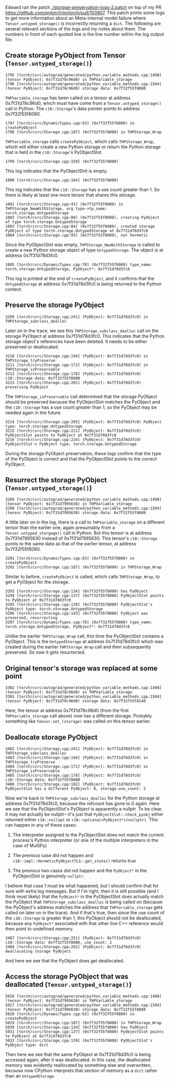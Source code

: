 Edward ran the patch
[./storage-preservation-logs-2.patch](./storage-preservation-logs-2.patch) on
top of my PR https://github.com/pytorch/pytorch/pull/103907. This patch prints
some logs to get more information about an Meta-internal model failure where
`Tensor.untyped_storage()` is incorrectly returning a `dict`. The following are
several relevant sections of the logs and my notes about them. The numbers in
front of each quoted line is the line number within the log output file.

## Create storage PyObject from Tensor (`Tensor.untyped_storage()`)

```
1795 [torch/csrc/autograd/generated/python_variable_methods.cpp:1498] (tensor PyObject: 0x7f31d78c96d0) in THPVariable_storage
1796 [torch/csrc/autograd/generated/python_variable_methods.cpp:1504] (tensor PyObject: 0x7f31d78c96d0) storage data: 0x7f32f55f8080
```

`THPVariable_storage` has been called on a tensor at address 0x7f31d78c96d0,
which must have come from a `Tensor.untyped_storage()` call in Python. The
`c10::Storage`'s data pointer points to address 0x7f32f55f8080.

```
1797 [torch/csrc/DynamicTypes.cpp:63] (0x7f32f55f8080) in createPyObject
1798 [torch/csrc/Storage.cpp:107] (0x7f32f55f8080) in THPStorage_Wrap
```

`THPVariable_storage` calls `createPyObject`, which calls `THPStorage_Wrap`,
which will either create a new Python storage or return the Python storage that
is held in the `c10::Storage`'s PyObjectSlot.

```
1799 [torch/csrc/Storage.cpp:159] (0x7f32f55f8080)
```

This log indicates that the PyObjectSlot is empty.

```
1800 [torch/csrc/Storage.cpp:164] (0x7f32f55f8080)
```

This log indicates that the `c10::Storage` has a use count greater than 1.
So there is likely at least one more tensor that shares this storage.

```
1801 [torch/csrc/Storage.cpp:43] (0x7f32f55f8080) in THPStorage_NewWithStorage, arg type->tp_name: torch.storage.UntypedStorage
1802 [torch/csrc/Storage.cpp:80] (0x7f32f55f8080), creating PyObject of type torch.storage.UntypedStorage
1803 [torch/csrc/Storage.cpp:84] (0x7f32f55f8080), created storage PyObject of type torch.storage.UntypedStorage at 0x7f31d78d3fc0
1804 [torch/csrc/Storage.cpp:93] (0x7f32f55f8080), not hermetic
```

Since the PyObjectSlot was empty, `THPStorage_NewWithStorage` is called to
create a new Python storage object of type `UntypedStorage`. The object is at
address 0x7f31d78d3fc0.

```
1805 [torch/csrc/DynamicTypes.cpp:78] (0x7f32f55f8080) type_name: torch.storage.UntypedStorage, PyObject*: 0x7f31d78d3fc0
```

This log is printed at the end of `createPyObject`, and it confirms that the
`UntypedStorage` at address 0x7f31d78d3fc0 is being returned to the Python
context.

## Preserve the storage PyObject

```
3209 [torch/csrc/Storage.cpp:241] (PyObject: 0x7f31d78d3fc0) in THPStorage_subclass_dealloc
```

Later on in the trace, we see this `THPStorage_subclass_dealloc` call on the
storage PyObject at address 0x7f31d78d3fc0. This indicates that the Python
storage object's references have been deleted. It needs to be either preserved
or deallocated.

```
3210 [torch/csrc/Storage.cpp:194] (PyObject: 0x7f31d78d3fc0) in THPStorage_tryPreserve
3211 [torch/csrc/Storage.cpp:172] (PyObject: 0x7f31d78d3fc0) in THPStorage_isPreservable
3212 [torch/csrc/Storage.cpp:178] (PyObject: 0x7f31d78d3fc0) c10::Storage data: 0x7f32f55f8080
3213 [torch/csrc/Storage.cpp:201] (PyObject: 0x7f31d78d3fc0) preserving PyObject
```

The `THPStorage_isPreservable` call determined that the storage PyObject should
be preserved because the PyObjectSlot matches the PyObject and the
`c10::Storage` has a use count greater than 1, so the PyObject may be needed
again in the future.

```
3214 [torch/csrc/Storage.cpp:205] (PyObject: 0x7f31d78d3fc0) PyObject type: torch.storage.UntypedStorage
3215 [torch/csrc/Storage.cpp:221] (PyObject: 0x7f31d78d3fc0) PyObjectSlot points to PyObject at 0x7f31d78d3fc0
3216 [torch/csrc/Storage.cpp:224] (PyObject: 0x7f31d78d3fc0) PyObjectSlot's PyObject type: torch.storage.UntypedStorage
```

During the storage PyObject preservation, these logs confirm that the type of
the PyObject is correct and that the PyObjectSlot points to the correct
PyObject.

## Resurrect the storage PyObject (`Tensor.untyped_storage()`)

```
3289 [torch/csrc/autograd/generated/python_variable_methods.cpp:1498] (tensor PyObject: 0x7f31d7995630) in THPVariable_storage
3290 [torch/csrc/autograd/generated/python_variable_methods.cpp:1504] (tensor PyObject: 0x7f31d7995630) storage data: 0x7f32f55f8080
```

A little later on in the log, there is a call to `THPVariable_storage` on
a different tensor than the earlier one, again presumably from
a `Tensor.untyped_storgage()` call in Python. But this tensor is at address
0x7f31d7995630 instead of 0x7f31d7995630. This tensor's `c10::Storage` points
to the same data as that of the earlier tensor, at address 0x7f32f55f8080.

```
3291 [torch/csrc/DynamicTypes.cpp:63] (0x7f32f55f8080) in createPyObject
3292 [torch/csrc/Storage.cpp:107] (0x7f32f55f8080) in THPStorage_Wrap
```

Similar to before, `createPyObject` is called, which calls `THPStorage_Wrap`,
to get a PyObject for the storage.

```
3293 [torch/csrc/Storage.cpp:134] (0x7f32f55f8080) has PyObject
3294 [torch/csrc/Storage.cpp:137] (0x7f32f55f8080) PyObjectSlot points to PyObject at 0x7f31d78d3fc0
3295 [torch/csrc/Storage.cpp:139] (0x7f32f55f8080) PyObjectSlot's PyObject type: torch.storage.UntypedStorage
3296 [torch/csrc/Storage.cpp:143] (0x7f32f55f8080) PyObject was preserved, resurrecting
3297 [torch/csrc/DynamicTypes.cpp:78] (0x7f32f55f8080) type_name: torch.storage.UntypedStorage, PyObject*: 0x7f31d78d3fc0
```

Unlike the earlier `THPStorage_Wrap` call, this time the PyObjectSlot contains
a PyObject. This is the `UntypedStorage` at address 0x7f31d78d3fc0 which was
created during the earlier `THPStorage_Wrap` call and then subsequently
preserved. So now it gets resurrected.

## Original tensor's storage was replaced at some point

```
3302 [torch/csrc/autograd/generated/python_variable_methods.cpp:1498] (tensor PyObject: 0x7f31d78c96d0) in THPVariable_storage
3303 [torch/csrc/autograd/generated/python_variable_methods.cpp:1504] (tensor PyObject: 0x7f31d78c96d0) storage data: 0x7f32f55f8140
```

Here, the tensor at address 0x7f31d78c96d0 (from the first
`THPVariable_storage` call above) now has a different storage. Probably
something like `Tensor.set_(storage)` was called on this tensor earlier.

## Deallocate storage PyObject

```
3482 [torch/csrc/Storage.cpp:241] (PyObject: 0x7f31d78d3fc0) in THPStorage_subclass_dealloc
3483 [torch/csrc/Storage.cpp:194] (PyObject: 0x7f31d78d3fc0) in THPStorage_tryPreserve
3484 [torch/csrc/Storage.cpp:172] (PyObject: 0x7f31d78d3fc0) in THPStorage_isPreservable
3485 [torch/csrc/Storage.cpp:178] (PyObject: 0x7f31d78d3fc0) c10::Storage data: 0x7f32f55f8080
3486 [torch/csrc/Storage.cpp:182] (PyObject: 0x7f31d78d3fc0) PyObjectSlot has a different PyObject: 0, storage.use_count: 2
```

Now we're back in `THPStorage_subclass_dealloc` for the Python storage at
address 0x7f31d78d3fc0, because the refcount has gone to 0 again. Here we see
that the PyObjectSlot's PyObject is apparently a nullptr. To be clear, it may
not actually be nullptr--it's just that `PyObjectSlot::check_pyobj` either
returned either `c10::nullopt` or `c10::optional<PyObject*>(nullptr)`. This
can happen in any of these cases:

  1. The interpreter assigned to the PyObjectSlot does not match the current
     process's Python interpreter (or one of the multiple interpreters in the
     case of MultiPy)

  2. The previous case did not happen and
     `c10::impl::HermeticPyObjectTLS::get_state()` returns true

  3. The previous two cases did not happen and the `PyObject*` in the PyObjectSlot
     is genuinely `nullptr`.


I believe that case 1 must be what happened, but I should confirm that for sure
with extra log messages. But if I'm right, then it is still possible (and
I think most likely) that the `PyObject*` in the PyObjectSlot does actually
match the PyObject that `THPStorage_subclass_dealloc` is being called on
(because the PyObject's address matches the address that `THPVariable_storage`
gets called on later on in the trace). And if that's true, then since the use
count of the `c10::Storage` is greater than 1, this PyObject should not be
deallocated, because any `PyObject*` associated with that other live C++
reference would then point to undefined memory.

```
3487 [torch/csrc/Storage.cpp:251] (PyObject: 0x7f31d78d3fc0) c10::Storage data: 0x7f32f55f8080, use_count: 2
3488 [torch/csrc/Storage.cpp:262] (PyObject: 0x7f31d78d3fc0) deallocating storage PyObject
```

And here we see that the PyObject does get deallocated.

## Access the storage PyObject that was deallocated (`Tensor.untyped_storage()`)

```
5026 [torch/csrc/autograd/generated/python_variable_methods.cpp:1498] (tensor PyObject: 0x7f31d7995630) in THPVariable_storage
5027 [torch/csrc/autograd/generated/python_variable_methods.cpp:1504] (tensor PyObject: 0x7f31d7995630) storage data: 0x7f32f55f8080
5028 [torch/csrc/DynamicTypes.cpp:63] (0x7f32f55f8080) in createPyObject
5029 [torch/csrc/Storage.cpp:107] (0x7f32f55f8080) in THPStorage_Wrap
5030 [torch/csrc/Storage.cpp:134] (0x7f32f55f8080) has PyObject
5031 [torch/csrc/Storage.cpp:137] (0x7f32f55f8080) PyObjectSlot points to PyObject at 0x7f31d78d3fc0
5032 [torch/csrc/Storage.cpp:139] (0x7f32f55f8080) PyObjectSlot's PyObject type: dict
```

Then here we see that the same PyObject at 0x7f31d78d3fc0 is being accessed
again, after it was deallocated. In this case, the deallocated memory was
evidently reallocated by something else and overwritten, because now CPython
interprets that section of memory as a `dict` rather than an `UntypedStorage`.
